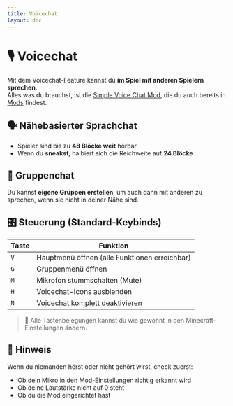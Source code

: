 ```yaml
---
title: Voicechat
layout: doc
---
```


# 🎙️ Voicechat

Mit dem Voicechat-Feature kannst du **im Spiel mit anderen Spielern sprechen**.  
Alles was du brauchst, ist die [Simple Voice Chat Mod](https://modrinth.com/plugin/simple-voice-chat), die du auch bereits in [Mods](../mods.md) findest.


## 🗣️ Nähebasierter Sprachchat

- Spieler sind bis zu **48 Blöcke weit** hörbar  
- Wenn du **sneakst**, halbiert sich die Reichweite auf **24 Blöcke**   


## 👥 Gruppenchat

Du kannst **eigene Gruppen erstellen**, um auch dann mit anderen zu sprechen, wenn sie nicht in deiner Nähe sind.


## 🎛️ Steuerung (Standard-Keybinds)

| Taste | Funktion                        |
|-------|----------------------------------|
| `V`   | Hauptmenü öffnen (alle Funktionen erreichbar) |
| `G`   | Gruppenmenü öffnen               |
| `M`   | Mikrofon stummschalten (Mute)    |
| `H`   | Voicechat-Icons ausblenden       |
| `N`   | Voicechat komplett deaktivieren  |

> 🔧 Alle Tastenbelegungen kannst du wie gewohnt in den Minecraft-Einstellungen ändern.


## 🧠 Hinweis

Wenn du niemanden hörst oder nicht gehört wirst, check zuerst:
- Ob dein Mikro in den Mod-Einstellungen richtig erkannt wird
- Ob deine Lautstärke nicht auf 0 steht
- Ob du die Mod eingerichtet hast